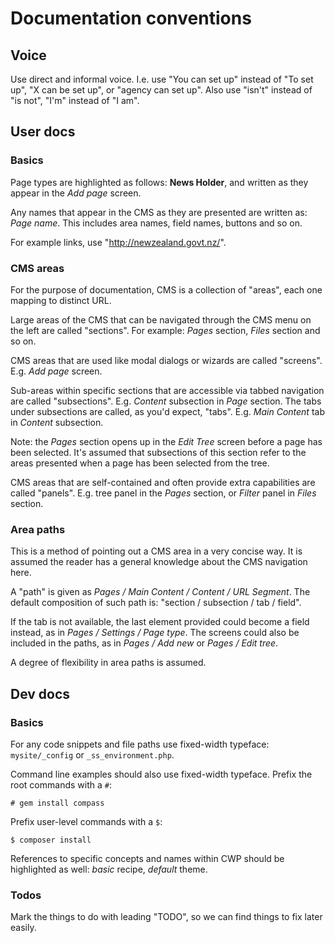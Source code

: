 # Documentation conventions

## Voice

Use direct and informal voice. I.e. use "You can set up" instead of "To set up", "X can be set up", or "agency can set
up". Also use "isn't" instead of "is not", "I'm" instead of "I am".

## User docs

### Basics

Page types are highlighted as follows: **News Holder**, and written as they appear in the *Add page* screen.

Any names that appear in the CMS as they are presented are written as: *Page name*. This includes area names, field 
names, buttons and so on.

For example links, use "http://newzealand.govt.nz/".

### CMS areas

For the purpose of documentation, CMS is a collection of "areas", each one mapping to distinct URL.

Large areas of the CMS that can be navigated through the CMS menu on the left are called "sections". For example: 
*Pages* section, *Files* section and so on.

CMS areas that are used like modal dialogs or wizards are called "screens". E.g. *Add page* screen.

Sub-areas within specific sections that are accessible via tabbed navigation are called "subsections". E.g. *Content*
subsection in *Page* section. The tabs under subsections are called, as you'd expect, "tabs". E.g. *Main Content* tab in
*Content* subsection.

Note: the *Pages* section opens up in the *Edit Tree* screen before a page has been selected. It's assumed that
subsections of this section refer to the areas presented when a page has been selected from the tree.

CMS areas that are self-contained and often provide extra capabilities are called "panels". E.g. tree panel in the
*Pages* section, or *Filter* panel in *Files* section.

### Area paths

This is a method of pointing out a CMS area in a very concise way. It is assumed the reader has a general knowledge
about the CMS navigation here.

A "path" is given as *Pages / Main Content / Content / URL Segment*. The default composition of such path is: "section /
subsection / tab / field". 

If the tab is not available, the last element provided could become a field instead, as in *Pages / Settings / Page
type*. The screens could also be included in the paths, as in *Pages / Add new* or *Pages / Edit tree*.

A degree of flexibility in area paths is assumed.

## Dev docs

### Basics

For any code snippets and file paths use fixed-width typeface: `mysite/_config` or `_ss_environment.php`.

Command line examples should also use fixed-width typeface. Prefix the root commands with a `#`:

	# gem install compass

Prefix user-level commands with a `$`:
	
	$ composer install

References to specific concepts and names within CWP should be highlighted as well: *basic* recipe, *default* theme.

### Todos

Mark the things to do with leading "TODO", so we can find things to fix later easily.
